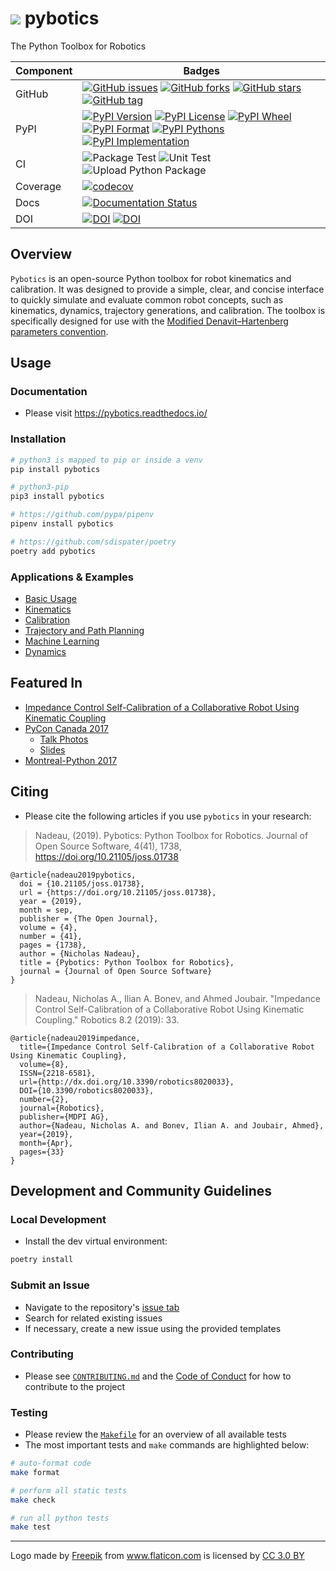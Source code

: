 # ![](https://raw.githubusercontent.com/nnadeau/pybotics/master/media/robotic-arm.png) pybotics

The Python Toolbox for Robotics

|Component|Badges|
|---|---|
| GitHub | [![GitHub issues](https://img.shields.io/github/issues/nnadeau/pybotics.svg)](https://github.com/nnadeau/pybotics/issues) [![GitHub forks](https://img.shields.io/github/forks/nnadeau/pybotics.svg)](https://github.com/nnadeau/pybotics/network) [![GitHub stars](https://img.shields.io/github/stars/nnadeau/pybotics.svg)](https://github.com/nnadeau/pybotics/stargazers) [![GitHub tag](https://img.shields.io/github/tag/nnadeau/pybotics.svg?maxAge=2592000?style=flat-square)](https://github.com/nnadeau/pybotics/releases) |
| PyPI | [![PyPI Version](https://img.shields.io/pypi/v/pybotics.svg)](https://pypi.python.org/pypi/pybotics) [![PyPI License](https://img.shields.io/pypi/l/pybotics.svg)](https://pypi.python.org/pypi/pybotics) [![PyPI Wheel](https://img.shields.io/pypi/wheel/pybotics.svg)](https://pypi.python.org/pypi/pybotics) [![PyPI Format](https://img.shields.io/pypi/format/pybotics.svg)](https://pypi.python.org/pypi/pybotics) [![PyPI Pythons](https://img.shields.io/pypi/pyversions/pybotics.svg)](https://pypi.python.org/pypi/pybotics) [![PyPI Implementation](https://img.shields.io/pypi/implementation/pybotics.svg)](https://pypi.python.org/pypi/pybotics) |
| CI | ![Package Test](https://github.com/nnadeau/pybotics/workflows/Package%20Test/badge.svg) ![Unit Test](https://github.com/nnadeau/pybotics/workflows/Unit%20Test/badge.svg) ![Upload Python Package](https://github.com/nnadeau/pybotics/workflows/Upload%20Python%20Package/badge.svg) |
| Coverage | [![codecov](https://codecov.io/gh/nnadeau/pybotics/branch/master/graph/badge.svg)](https://codecov.io/gh/nnadeau/pybotics) |
| Docs | [![Documentation Status](https://readthedocs.org/projects/pybotics/badge/?version=latest)](https://pybotics.readthedocs.io/en/latest/?badge=latest) |
| DOI | [![DOI](https://joss.theoj.org/papers/10.21105/joss.01738/status.svg)](https://doi.org/10.21105/joss.01738) [![DOI](https://zenodo.org/badge/66797360.svg)](https://zenodo.org/badge/latestdoi/66797360) |

## Overview

`Pybotics` is an open-source Python toolbox for robot kinematics and calibration.
It was designed to provide a simple, clear, and concise interface to quickly simulate and evaluate common robot concepts, such as kinematics, dynamics, trajectory generations, and calibration.
The toolbox is specifically designed for use with the [Modified Denavit–Hartenberg parameters convention](https://en.wikipedia.org/wiki/Denavit%E2%80%93Hartenberg_parameters#Modified_DH_parameters).

## Usage

### Documentation

- Please visit https://pybotics.readthedocs.io/

### Installation

```bash
# python3 is mapped to pip or inside a venv
pip install pybotics

# python3-pip
pip3 install pybotics

# https://github.com/pypa/pipenv
pipenv install pybotics

# https://github.com/sdispater/poetry
poetry add pybotics
```

### Applications & Examples

- [Basic Usage](examples/basic_usage.py)
- [Kinematics](examples/kinematics.ipynb)
- [Calibration](examples/calibration.ipynb)
- [Trajectory and Path Planning](examples/trajectory_generation.ipynb)
- [Machine Learning](examples/machine_learning.ipynb)
- [Dynamics](examples/dynamics.ipynb)

## Featured In

- [Impedance Control Self-Calibration of a Collaborative Robot Using Kinematic Coupling](https://www.mdpi.com/2218-6581/8/2/33/htm)
- [PyCon Canada 2017](https://2017.pycon.ca/schedule/53/)
  - [Talk Photos](https://500px.com/nicholasnadeau/galleries/pycon-canada-2017)
  - [Slides](https://github.com/nnadeau/pycon-canada-2017)
- [Montreal-Python 2017](https://www.youtube.com/watch?v=wgKoGA69YXQ)

## Citing

- Please cite the following articles if you use `pybotics` in your research:

> Nadeau, (2019). Pybotics: Python Toolbox for Robotics. Journal of Open Source Software, 4(41), 1738, https://doi.org/10.21105/joss.01738

```
@article{nadeau2019pybotics,
  doi = {10.21105/joss.01738},
  url = {https://doi.org/10.21105/joss.01738},
  year = {2019},
  month = sep,
  publisher = {The Open Journal},
  volume = {4},
  number = {41},
  pages = {1738},
  author = {Nicholas Nadeau},
  title = {Pybotics: Python Toolbox for Robotics},
  journal = {Journal of Open Source Software}
}
```

> Nadeau, Nicholas A., Ilian A. Bonev, and Ahmed Joubair. "Impedance Control Self-Calibration of a Collaborative Robot Using Kinematic Coupling." Robotics 8.2 (2019): 33.

```
@article{nadeau2019impedance,
  title={Impedance Control Self-Calibration of a Collaborative Robot Using Kinematic Coupling},
  volume={8},
  ISSN={2218-6581},
  url={http://dx.doi.org/10.3390/robotics8020033},
  DOI={10.3390/robotics8020033},
  number={2},
  journal={Robotics},
  publisher={MDPI AG},
  author={Nadeau, Nicholas A. and Bonev, Ilian A. and Joubair, Ahmed},
  year={2019},
  month={Apr},
  pages={33}
}
```

## Development and Community Guidelines

### Local Development

- Install the dev virtual environment:

```bash
poetry install
```

### Submit an Issue

- Navigate to the repository's [issue tab](https://github.com/nnadeau/pybotics/issues)
- Search for related existing issues
- If necessary, create a new issue using the provided templates

### Contributing

- Please see [`CONTRIBUTING.md`](.github/CONTRIBUTING.md) and the [Code of Conduct](CODE_OF_CONDUCT.md) for how to contribute to the project

### Testing

- Please review the [`Makefile`](Makefile) for an overview of all available tests
- The most important tests and `make` commands are highlighted below:

```bash
# auto-format code
make format

# perform all static tests
make check

# run all python tests
make test
```

---

<div>Logo made by <a href="http://www.freepik.com" title="Freepik">Freepik</a> from <a href="http://www.flaticon.com" title="Flaticon">www.flaticon.com</a> is licensed by <a href="http://creativecommons.org/licenses/by/3.0/" title="Creative Commons BY 3.0" target="_blank">CC 3.0 BY</a></div>
